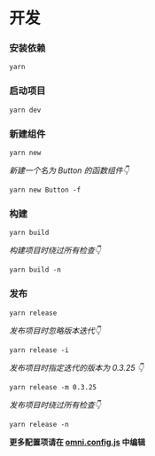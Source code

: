 # 开发

### 安装依赖
```shell
yarn
```

### 启动项目
```shell
yarn dev
```

### 新建组件
```shell
yarn new
```

*新建一个名为 Button 的函数组件👇*
```shell
yarn new Button -f
```

### 构建
```shell
yarn build
```

*构建项目时绕过所有检查👇*
```shell
yarn build -n
```

### 发布
```shell
yarn release
```

*发布项目时忽略版本迭代👇*
```shell
yarn release -i
```

*发布项目时指定迭代的版本为 0.3.25 👇*
```shell
yarn release -m 0.3.25
```

*发布项目时绕过所有检查👇*
```shell
yarn release -n
```

**更多配置项请在 [omni.config.js](https://github.com/omni-door/cli/blob/master/docs/OMNI.zh-CN.md) 中编辑**
